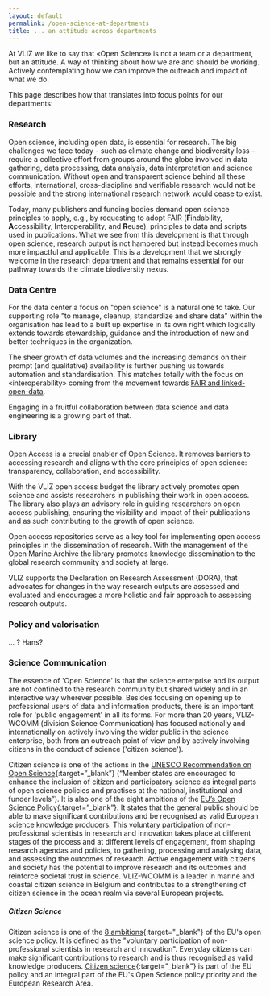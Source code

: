 ```yaml
---
layout: default
permalink: /open-science-at-departments
title: ... an attitude across departments
---
```


At VLIZ we like to say that «Open Science» is not a team or a department, but an attitude. A way of thinking about how we are and should be working. Actively contemplating how we can improve the outreach and impact of what we do. 

This page describes how that translates into focus points for our departments: 


### Research <a name="research"></a>

Open science, including open data, is essential for research. The big challenges we face today - such as climate change and biodiversity loss - require a collective effort from groups around the globe involved in data gathering, data processing, data analysis, data interpretation and science communication. Without open and transparent science behind all these efforts, international, cross-discipline and verifiable research would not be possible and the strong international research network would cease to exist. 

Today, many publishers and funding bodies demand open science principles to apply, e.g., by requesting to adopt FAIR (**F**indability, **A**ccessibility, **I**nteroperability, and **R**euse), principles to data and scripts used in publications. What we see from this development is that through open science, research output is not hampered but instead becomes much more impactful and applicable. This is a development that we strongly welcome in the research department and that remains essential for our pathway towards the climate biodiversity nexus.


### Data Centre <a name="vmdc"></a>

For the data center a focus on "open science" is a natural one to take. Our supporting role "to manage, cleanup, standardize and share data" within the organisation has lead to a built up expertise in its own right which logically extends towards stewardship, guidance and the introduction of new and better techniques in the organization.  

The sheer growth of data volumes and the increasing demands on their prompt (and qualitative) availability is further pushing us towards automation and standardisation. This matches totally with the focus on «interoperability» coming from the movement towards [FAIR and linked-open-data](/fair-open-data).

Engaging in a fruitful collaboration between data science and data engineering is a growing part of that.  


### Library <a name="lib"></a>

Open Access is a crucial enabler of Open Science. It removes barriers to accessing research and aligns with the core principles of open science: transparency, collaboration, and accessibility.

With the VLIZ open access budget the library actively promotes open science and assists researchers in publishing their work in open access. The library also plays an advisory role in guiding researchers on open access publishing, ensuring the visibility and impact of their publications and as such contributing to the growth of open science.

Open access repositories serve as a key tool for implementing open access principles in the dissemination of research. With the management of the Open Marine Archive the library promotes knowledge dissemination to the global research community and society at large.

VLIZ supports the Declaration on Research Assessment (DORA), that advocates for changes in the way research outputs are assessed and evaluated and encourages a more holistic and fair approach to assessing research outputs.


### Policy and valorisation <a name="innoval"></a>

  ... ? Hans?

### Science Communication <a name="wcomm"></a>

The essence of 'Open Science' is that the science enterprise and its output are not confined to the research community but shared widely and in an interactive way wherever possible. Besides focusing on opening up to professional users of data and information products, there is an important role for 'public engagement' in all its forms. For more than 20 years, VLIZ-WCOMM (division Science Communication) has focused nationally and internationally on actively involving the wider public in the science enterprise, both from an outreach point of view and by actively involving citizens in the conduct of science ('citizen science').

Citizen science is one of the actions in the [UNESCO Recommendation on Open Science](https://en.unesco.org/science-sustainable-future/open-science/recommendation){:target=”_blank”} (“Member states are encouraged to enhance the inclusion of citizen and participatory science as integral parts of open science policies and practises at the national, institutional and funder levels”). It is also one of the eight ambitions of the [EU’s Open Science Policy](https://ec.europa.eu/info/research-and-innovation/strategy/strategy-2020-2024/our-digital-future/open-science_en){:target=”_blank”}. It states that the general public should be able to make significant contributions and be recognised as valid European science knowledge producers. This voluntary participation of non-professional scientists in research and innovation takes place at different stages of the process and at different levels of engagement, from shaping research agendas and policies, to gathering, processing and analysing data, and assessing the outcomes of research. Active engagement with citizens and society has the potential to improve research and its outcomes and reinforce societal trust in science. VLIZ-WCOMM is a leader in marine and coastal citizen science in Belgium and contributes to a strengthening of citizen science in the ocean realm via several European projects.

##### Citizen Science

Citizen science is one of the [8 ambitions](https://research-and-innovation.ec.europa.eu/strategy/strategy-2020-2024/our-digital-future/open-science_en#the-eus-open-science-policy){:target="_blank"} of the EU's open science policy. It is defined as the "voluntary participation of non-professional scientists in research and innovation". Everyday citizens can make significant contributions to research and is thus recognised as valid knowledge producers. [Citizen science](https://vliz.be/en/citizen-science){:target="_blank"} is part of the EU policy and an integral part of the EU's Open Science policy priority and the European Research Area. 
